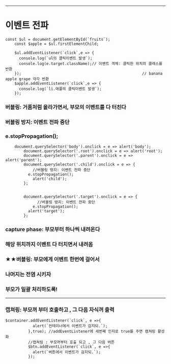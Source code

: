 
---
# 이벤트 전파
```
const $ul = document.getElementById(`fruits`);
    const $apple = $ul.firstElementChild;

    $ul.addEventListener(`click`,e => {
      console.log(`ul의 클릭이벤트 발생`);
      console.log(e.target.className);// 이벤트 객체: 클릭한 위치의 클래스를 반환
    });                                                     // banana apple grape 각각 반환
    $apple.addEventListener(`click`,e => {
      console.log(`li.애플의 클릭이벤트 발생`);
    });
```
### 버블링: 거품처럼 올라가면서, 부모의 이벤트를 다 터친다
### 버블링 방지: 이벤트 전파 중단
### e.stopPropagation();
```
    document.querySelector('body').onclick = e => alert('body');
        document.querySelector('.root').onclick = e => alert('root');
        document.querySelector('.parent').onclick = e => alert('parent');
        document.querySelector('.child').onclick = e => {
            //버블링 방지: 이벤트 전파 중단
          e.stopPropagation();
            alert('child');
        };

        
        document.querySelector('.target').onclick = e => {
              //버블링 방지: 이벤트 전파 중단
            e.stopPropagation();
          alert('target');
        };
```
### capture phase: 부모부터 하나씩 내려온다
### 해당 위치까지 이벤트 다 터치면서 내려옴


### ★★버블링: 부모에게 이벤트 한번에 걸어서
### 나머지는 전염 시키자
### 부모가 일괄 처리하도록!

---
### 캡쳐링: 부모꺼 부터 호출하고 , 그 다음 자식꺼 출력
```
$container.addEventListener(`click`, e =>{
            alert(`컨테이너에서 이벤트가 감지되.`);
          },true); //addEventListener에 세번쨰 인자로 true를 주면 캠쳐링 활성화
          //캡쳐링 : 부모꺼부터 호출 되고 , 그 다음 버튼 
          $btn.addEventListener(`click`, e =>{
            alert(`버튼에서 이벤트가 감지되.`);
          });
```